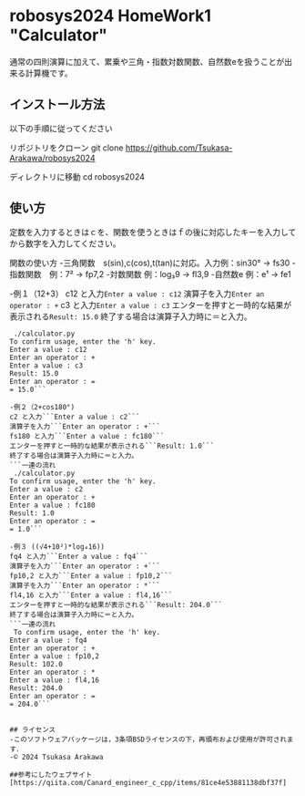 # robosys2024 HomeWork1 "Calculator"

通常の四則演算に加えて、累乗や三角・指数対数関数、自然数eを扱うことが出来る計算機です。

## インストール方法

以下の手順に従ってください

リポジトリをクローン
git clone https://github.com/Tsukasa-Arakawa/robosys2024

ディレクトリに移動
cd robosys2024 

## 使い方
定数を入力するときはｃを、関数を使うときはｆの後に対応したキーを入力してから数字を入力してください。

関数の使い方
-三角関数　s(sin),c(cos),t(tan)に対応。入力例：sin30° → fs30
-指数関数　例：7² → fp7,2
-対数関数  例：log₃9 → fl3,9
-自然数e   例：e¹ → fe1

-例１（12+3）
c12 と入力```Enter a value : c12```
演算子を入力```Enter an operator : +```
c3 と入力```Enter a value : c3```
エンターを押すと一時的な結果が表示される```Result: 15.0```
終了する場合は演算子入力時に＝と入力。
```一連の流れ
 ./calculator.py
To confirm usage, enter the 'h' key.
Enter a value : c12
Enter an operator : +
Enter a value : c3
Result: 15.0
Enter an operator : =
= 15.0```

-例２（2+cos180°)
c2 と入力```Enter a value : c2```
演算子を入力```Enter an operator : +```
fs180 と入力```Enter a value : fc180```
エンターを押すと一時的な結果が表示される```Result: 1.0```
終了する場合は演算子入力時に＝と入力。
```一連の流れ 
 ./calculator.py
To confirm usage, enter the 'h' key.
Enter a value : c2
Enter an operator : +
Enter a value : fc180
Result: 1.0
Enter an operator : =
= 1.0```

-例３ ((√4+10²)*log₄16))
fq4 と入力```Enter a value : fq4```
演算子を入力```Enter an operator : +```
fp10,2 と入力```Enter a value : fp10,2```
演算子を入力```Enter an operator : *```
fl4,16 と入力```Enter a value : fl4,16```
エンターを押すと一時的な結果が表示される```Result: 204.0```
終了する場合は演算子入力時に＝と入力。
```一連の流れ
 To confirm usage, enter the 'h' key.
Enter a value : fq4
Enter an operator : +
Enter a value : fp10,2
Result: 102.0
Enter an operator : *
Enter a value : fl4,16
Result: 204.0
Enter an operator : =
= 204.0```


## ライセンス
-このソフトウェアパッケージは，3条項BSDライセンスの下，再頒布および使用が許可されます．
-© 2024 Tsukasa Arakawa

##参考にしたウェブサイト
[https://qiita.com/Canard_engineer_c_cpp/items/81ce4e53881138dbf37f]
